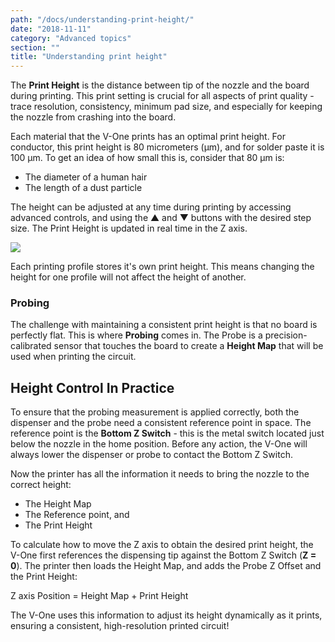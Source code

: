 ```yaml
---
path: "/docs/understanding-print-height/"
date: "2018-11-11"
category: "Advanced topics"
section: ""
title: "Understanding print height"
---
```


The **Print Height** is the distance between tip of the nozzle and the board during printing. This print setting is crucial for all aspects of print quality - trace resolution, consistency, minimum pad size, and especially for keeping the nozzle from crashing into the board.

Each material that the V-One prints has an optimal print height. For conductor, this print height is 80 micrometers (μm), and for solder paste it is 100 μm. To get an idea of how small this is, consider that 80 μm is:

- The diameter of a human hair
- The length of a dust particle

The height can be adjusted at any time during printing by accessing advanced controls, and using the ▲ and ▼ buttons with the desired step size. The Print Height is updated in real time in the Z axis.

<div class="media-wrapper">
<img src="/docs/advanced/understandingPrintHeight/calibrationSettings.png">
</div>

Each printing profile stores it's own print height. This means changing the height for one profile will not affect the height of another.

### Probing

The challenge with maintaining a consistent print height is that no board is perfectly flat. This is where **Probing** comes in. The Probe is a precision-calibrated sensor that touches the board to create a **Height Map** that will be used when printing the circuit.

## Height Control In Practice

To ensure that the probing measurement is applied correctly, both the dispenser and the probe need a consistent reference point in space. The reference point is the **Bottom Z Switch** - this is the metal switch located just below the nozzle in the home position. Before any action, the V-One will always lower the dispenser or probe to contact the Bottom Z Switch.

Now the printer has all the information it needs to bring the nozzle to the correct height:

- The Height Map
- The Reference point, and
- The Print Height

To calculate how to move the Z axis to obtain the desired print height, the V-One first references the dispensing tip against the Bottom Z Switch (**Z = 0**). The printer then loads the Height Map, and adds the Probe Z Offset and the Print Height:

<div class="warning info">
<p>Z axis Position = Height Map + Print Height</p>
</div>

The V-One uses this information to adjust its height dynamically as it prints, ensuring a consistent, high-resolution printed circuit!

